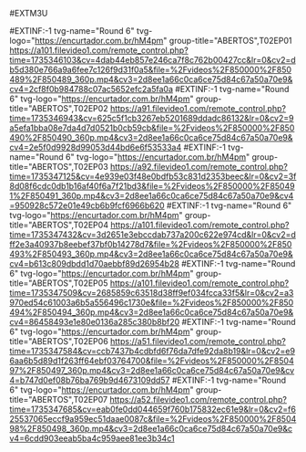 #EXTM3U
 
#EXTINF:-1 tvg-name="Round 6" tvg-logo="https://encurtador.com.br/hM4pm" group-title="ABERTOS",T02EP01
https://a101.filevideo1.com/remote_control.php?time=1735346103&cv=4dab44eb857e246ca7f8c762b00427cc&lr=0&cv2=db5d380e766a9a6fee7c126f9d31f0a5&file=%2Fvideos%2F850000%2F850489%2F850489_360p.mp4&cv3=2d8ee1a66c0ca6ce75d84c67a50a70e9&cv4=2cf8f0b984788c07ac5652efc2a5fa0a
#EXTINF:-1 tvg-name="Round 6" tvg-logo="https://encurtador.com.br/hM4pm" group-title="ABERTOS",T02EP02
https://a91.filevideo1.com/remote_control.php?time=1735346943&cv=625c5f1cb3267eb5201689ddadc86132&lr=0&cv2=9a5efa1bba08e7da4d7d0521b0cb59cb&file=%2Fvideos%2F850000%2F850490%2F850490_360p.mp4&cv3=2d8ee1a66c0ca6ce75d84c67a50a70e9&cv4=2e5f0d9928d99053d44bd6e6f53533a4
#EXTINF:-1 tvg-name="Round 6" tvg-logo="https://encurtador.com.br/hM4pm" group-title="ABERTOS",T02EP03
https://a92.filevideo1.com/remote_control.php?time=1735347125&cv=4e939e03f48e0bdfb53c831d2353beec&lr=0&cv2=3f8d08f6cdc0db1b16af40f6a7f21bd3&file=%2Fvideos%2F850000%2F850491%2F850491_360p.mp4&cv3=2d8ee1a66c0ca6ce75d84c67a50a70e9&cv4=950928c572e01e49cb6b9fcf6966b620
#EXTINF:-1 tvg-name="Round 6" tvg-logo="https://encurtador.com.br/hM4pm" group-title="ABERTOS",T02EP04
https://a101.filevideo1.com/remote_control.php?time=1735347432&cv=3d2651e3ebccdab737a200c622e974cd&lr=0&cv2=dff2e3a40937b8eebef37bf0b14278d7&file=%2Fvideos%2F850000%2F850493%2F850493_360p.mp4&cv3=2d8ee1a66c0ca6ce75d84c67a50a70e9&cv4=b613c809dbdd1d70aebbf89d26954b28
#EXTINF:-1 tvg-name="Round 6" tvg-logo="https://encurtador.com.br/hM4pm" group-title="ABERTOS",T02EP05
https://a101.filevideo1.com/remote_control.php?time=1735347509&cv=2685859c63518d38ff9ef034fcca33f5&lr=0&cv2=a3970ed54c61003a6b5a556496c1730e&file=%2Fvideos%2F850000%2F850494%2F850494_360p.mp4&cv3=2d8ee1a66c0ca6ce75d84c67a50a70e9&cv4=86458493e1e80e0136a285c380b8bf20
#EXTINF:-1 tvg-name="Round 6" tvg-logo="https://encurtador.com.br/hM4pm" group-title="ABERTOS",T02EP06
https://a51.filevideo1.com/remote_control.php?time=1735347584&cv=ccb7437b4cdbfd6f76da7dfe92da8b19&lr=0&cv2=e96aa6b5d89d1f263ff64ebf03764700&file=%2Fvideos%2F850000%2F850497%2F850497_360p.mp4&cv3=2d8ee1a66c0ca6ce75d84c67a50a70e9&cv4=b747d0ef08b76ba769b9d4673109dd57
#EXTINF:-1 tvg-name="Round 6" tvg-logo="https://encurtador.com.br/hM4pm" group-title="ABERTOS",T02EP07
https://a52.filevideo1.com/remote_control.php?time=1735347685&cv=eab0fe0dd044659f760b175832ec61e9&lr=0&cv2=f625537065eccf9a959ec51daae0087c&file=%2Fvideos%2F850000%2F850498%2F850498_360p.mp4&cv3=2d8ee1a66c0ca6ce75d84c67a50a70e9&cv4=6cdd903eeab5ba4c959aee81ee3b34c1
